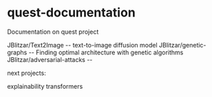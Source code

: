 # quest-documentation

Documentation on quest project

JBlitzar/Text2Image -- text-to-image diffusion model
JBlitzar/genetic-graphs -- Finding optimal architecture with genetic algorithms
JBlitzar/adversarial-attacks --

next projects:

explainability
transformers
